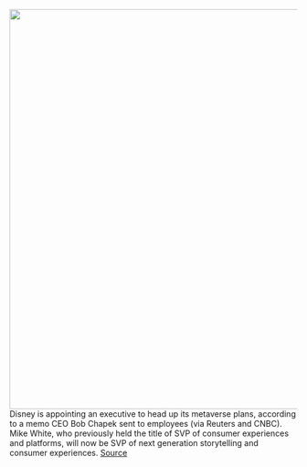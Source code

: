 <img src='https://cdn.vox-cdn.com/thumbor/EBqfyGOViI4ogRN6nYh5jFQwK3E=/0x0:2040x1360/1200x800/filters:focal(857x517:1183x843)/cdn.vox-cdn.com/uploads/chorus_image/image/70513485/acastro_190411_1777_Disney_Streaming_0003.0.0.jpg' width='700px' /><br/>
Disney is appointing an executive to head up its metaverse plans, according to a memo CEO Bob Chapek sent to employees (via Reuters and CNBC). Mike White, who previously held the title of SVP of consumer experiences and platforms, will now be SVP of next generation storytelling and consumer experiences.
<a href='https://www.theverge.com/2022/2/15/22935445/disney-metaverse-strategy-plans-mike-white-memo'> Source <a/>
